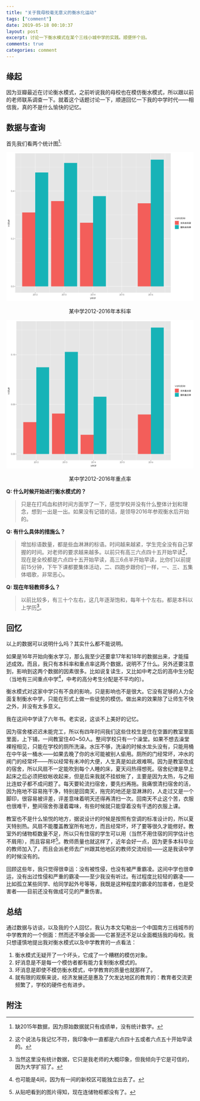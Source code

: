 ```yaml
---
title: "关于我母校毫无意义的衡水化运动"
tags: ["comment"]
date: 2019-05-18 00:10:37
layout: post
excerpt: 讨论一下衡水模式在某个三线小城中学的实践。顺便怀个旧。
comments: true
categories: comment
---
```


## 缘起 ##

因为豆瓣最近在讨论衡水模式，之前听说我的母校也在模仿衡水模式，所以跟以前的老师联系调查一下。就着这个话题讨论一下，顺道回忆一下我的中学时代——相信我，真的不是什么愉快的记忆。

## 数据与查询 ##

首先我们看两个统计图[^1]:

![本科率](/images/lems_u.png)
<center> 某中学2012-2016年本科率 </center>

![重点率](/images/lems_p.png)
<center> 某中学2012-2016年重点率 </center>


**Q: 什么时候开始进行衡水模式的？**

> 只是在打鸡血和挤时间方面学了一下，感觉学校并没有什么整体计划和理念，想到一出是一出。如果没有记错的话，是领导2016年参观衡水后开始的。

**Q: 有什么具体的措施么？**

> 增加标语数量，都是些血淋淋的标语。时间越来越紧，学生完全没有自己掌握的时间。对老师的要求越来越多。以前只有高三六点四十五开始早读[^2]，现在是全校都是六点四十五开始早读，高三6点半开始早读，比你们以前提前15分钟，下午下课都要集体活动，二、四跑步跟你们一样，一、三、五集体唱歌，非常恶心。

**Q: 现在年轻教师多么？**

> 以前比较多，有三十个左右，这几年逐渐饱和，每年十个左右。都是本科以上学历[^3]。

## 回忆 ##

以上的数据可以说明什么吗？其实什么都不能说明。

如果是16年开始向衡水学习，那么我至少还要拿17年和18年的数据出来，才能描述成效。而且，我只有本科率和重点率这两个数据，说明不了什么。另外还要注意到，影响到这两个数据的因素很多。比如说复读生，又比如中考之后的高中生分配（当地有三间重点中学[^4]，中考的高分考生分配是不平均的）。

衡水模式对这家中学只有不良的影响，只是影响也不是很大。它没有足够的人力全面复制衡水中学，只能在形式上做一些徒劳的模仿。做出来的效果除了让师生不快之外，并没有太多意义。

我在这间中学读了六年书。老实说，这谈不上美好的记忆。

因为宿舍楼迟迟未能完工，所以有四年时间我们这些住校生是住在空置的教室里面里面，上下铺，一间教室住40~50人。整间学校只有一个澡堂。如果不想去澡堂裸裎相见，只能在学校的厕所洗澡。水压不够，洗澡的时候水龙头没有，只能用桶在中午装一桶水——如果去晚了你的水可能被别人偷用。厕所的门经常坏，冲水的阀门的经常坏——所以经常有未冲的大便，人生真是如此艰难啊。因为是教室改成的宿舍，所以风扇不一定能吹到每个人睡的床，夏天闷热得想死。宿舍纪律是早上起床之后必须把蚊帐收起来，但是后来我就不挂蚊帐了，主要是因为太热，与之相比连蚊子都不成问题了。每天要轮流扫宿舍，要先扫再拖。我痛恨清扫宿舍的活，因为拖地不容易拖干净，特别是回南天，拖完的地还是湿淋淋的，人走过又是一个脚印，很容易被评差，评差意味着明天还得再清扫一次。回南天不止这个苦，衣服也很难干，整间宿舍弥漫着霉味，有些时候就只能穿着没有干透的衣服上课。

教室也不是什么愉悦的地方，据说设计的时候是按照有空调的标准设计的，所以夏天特别热。风扇不能覆盖教室所有地方，而且经常坏，坏了要等很久才能修好。教室外的储物柜数量不足，所以只有住宿的学生可以用（当然不用住宿的同学估计也不屑用），而且容易坏[^5]。教师质量也就这样了，近年会好一点，因为更多本科毕业的教师加入了，而且会派老师去广州跟其他地区的教师交流经验——这是我读中学的时候没有的。

回顾这些年，我只觉得很幸运：没有被性侵，也没有被严重霸凌。这间中学也很幸运，没有出过性侵和严重的霸凌——至少我没有听过。有过程度比较轻的霸凌——比如孤立某些同学、给同学起外号等等，我既是这种程度的霸凌的加害者，也是受害者——目前还没有做成可见的严重伤害。

## 总结 ##

通过数据与访谈，以及我的个人回忆，我认为本文勾勒出一个中国南方三线城市的中学教育的一个侧面：然而还不够全面——它甚至还不足以全面概括我的母校。我只想谨慎地提出我对衡水模式以及中学教育的一点看法：

1. 衡水模式无疑开了一个坏头，它成了一个糟糕的模仿对象。
2. 好消息是不是每一个模仿者都有能力复制衡水模式的。
3. 坏消息是即使不模仿衡水模式，中学教育的质量也就那样了。
4. 就有限的观察来说，经济发展还是惠及了欠发达地区的教育的：教育者交流更频繁了，学校的硬件也有进步。

## 附注 ##

[^1]: 缺2015年数据，因为原始数据就只有成绩单，没有统计数字。

[^2]: 这个说法与我记忆不符，我印象中一直都是六点四十五或者六点五十开始早读的。

[^3]: 当然这里没有统计数据，它只是我老师的大概印象，但我倾向于它是可信的，因为大学扩招了。

[^4]: 也可能是4间，因为有一间的新校区可能独立出去了。

[^5]: 从贴吧看到的图片得知，现在连储物柜都没有了。
